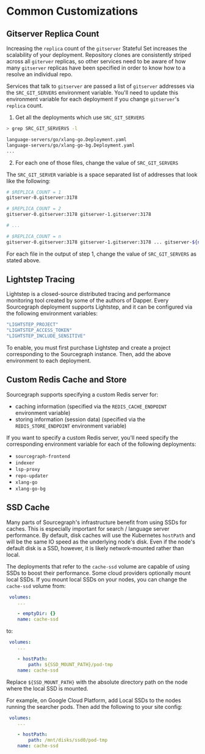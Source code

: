 # Common Customizations

## Gitserver Replica Count

Increasing the `replica` count of the `gitserver` Stateful Set increases the scalability of your deployment. Repository clones are consistently striped across all `giterver` replicas, so other services need to be aware of how many `gitserver` replicas have been specified in order to know how to a resolve an individual repo.

Services that talk to `gitserver` are passed a list of `gitserver` addresses via the `SRC_GIT_SERVERS` environment variable. You'll need to update this environment variable for each deployment if you change `gitserver`'s `replica` count.

1. Get all the deployments which use `SRC_GIT_SERVERS`

```bash
> grep SRC_GIT_SERVERVS -l

language-servers/go/xlang-go.Deployment.yaml
language-servers/go/xlang-go-bg.Deployment.yaml
...
```

2. For each one of those files, change the value of `SRC_GIT_SERVERS`

The `SRC_GIT_SERVER` variable is a space separated list of addresses that look like the following:

```bash
# $REPLICA_COUNT = 1
gitserver-0.gitserver:3178

# $REPLICA_COUNT = 2
gitserver-0.gitserver:3178 gitserver-1.gitserver:3178

# ...

# $REPLICA_COUNT = n
gitserver-0.gitserver:3178 gitserver-1.gitserver:3178 ... gitserver-${n-1}:3178
```

For each file in the output of step 1, change the value of `SRC_GIT_SERVERS` as stated above.

## Lightstep Tracing

Lightstep is a closed-source distributed tracing and performance monitoring tool created by some of the authors of Dapper. Every Sourcegraph deployment supports Lightstep, and it can be configured via the following environment variables:

```bash
"LIGHTSTEP_PROJECT"
"LIGHTSTEP_ACCESS_TOKEN"
"LIGHTSTEP_INCLUDE_SENSITIVE"
```

To enable, you must first purchase Lightstep and create a project corresponding to the Sourcegraph instance. Then, add the above environment to each deployment.

## Custom Redis Cache and Store

Sourcegraph supports specifying a custom Redis server for:

- caching information (specified via the `REDIS_CACHE_ENDPOINT` environment variable)
- storing information (session data) (specified via the `REDIS_STORE_ENDPOINT` environment variable)

If you want to specify a custom Redis server, you'll need specify the corresponding environment variable for each of the following deployments:

- `sourcegraph-frontend`
- `indexer`
- `lsp-proxy`
- `repo-updater`
- `xlang-go`
- `xlang-go-bg`

## SSD Cache

Many parts of Sourcegraph's infrastructure benefit from using SSDs for caches. This is especially important for search / language server performance. By default, disk caches will use the Kubernetes `hostPath` and will be the same IO speed as the underlying node's disk. Even if the node's default disk is a SSD, however, it is likely network-mounted rather than local.

The deployments that refer to the `cache-ssd` volume are capable of using SSDs to boost their performance. Some cloud providers optionally mount local SSDs. If you mount local SSDs on your nodes, you can change the `cache-ssd` volume from:

```yaml
 volumes:
    ...

    - emptyDir: {}
    name: cache-ssd
```

to:

```yaml
 volumes:
    ...

    - hostPath:
        path: ${SSD_MOUNT_PATH}/pod-tmp
    name: cache-ssd
```

Replace `${SSD_MOUNT_PATH}` with the absolute directory path on the node where the local SSD is mounted.

For example, on Google Cloud Platform, add Local SSDs to the nodes running the searcher pods. Then add the following to your site config:

```yaml
 volumes:
    ...

    - hostPath:
        path: /mnt/disks/ssd0/pod-tmp
    name: cache-ssd
```

